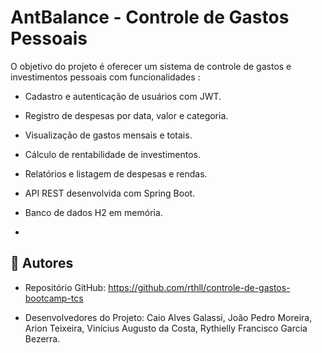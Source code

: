 # AntBalance - Controle de Gastos Pessoais

O objetivo do projeto é oferecer um sistema de controle de gastos e investimentos pessoais com funcionalidades :

- Cadastro e autenticação de usuários com JWT.
- Registro de despesas por data, valor e categoria.
- Visualização de gastos mensais e totais.
- Cálculo de rentabilidade de investimentos.
- Relatórios e listagem de despesas e rendas.
- API REST desenvolvida com Spring Boot.
- Banco de dados H2 em memória.

- 
## 👤 Autores

- Repositório GitHub: https://github.com/rthll/controle-de-gastos-bootcamp-tcs

- Desenvolvedores do Projeto: Caio Alves Galassi, João Pedro Moreira, Arion Teixeira, Vinícius Augusto da Costa, Rythielly Francisco Garcia Bezerra. 
